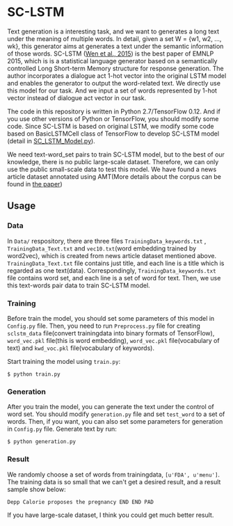 # SC-LSTM
Text generation is a interesting task, and we want to generates a long text under the meaning of multiple words. In detail, given a set W = {w1, w2, ..., wk}, this generator aims at generates a text under the semantic information of those words. SC-LSTM ([Wen et al., 2015](http://www.emnlp2015.org/proceedings/EMNLP/pdf/EMNLP199.pdf)) is the best paper of EMNLP 2015, which is is a statistical language generator based on a semantically controlled Long Short-term Memory structure for response generation. The author incorporates a dialogue act 1-hot vector into the original LSTM model and enables the generator to output the word-related text. We directly use this model for our task. And we input a set of words represented by 1-hot vector instead of dialogue act vector in our task.

The code in this repository is written in Python 2.7/TensorFlow 0.12. And if you use other versions of Python or TensorFlow, you should modify some code. Since SC-LSTM is based on original LSTM, we modify some code based on BasicLSTMCell class of TensorFlow to develop SC-LSTM model (detail in [SC_LSTM_Model.py](https://github.com/hit-computer/SC-LSTM/blob/master/SC_LSTM_Model.py)). 

We need text-word_set pairs to train SC-LSTM model, but to the best of our knowledge, there is no public large-scale dataset. Therefore, we can only use the public small-scale data to test this model. We have found a news article dataset annotated using AMT(More details about the corpus can be found in [the paper](http://www.cs.cmu.edu/~lmarujo/publications/lmarujo_LREC_2012.pdf))

## Usage

### Data

In `Data/` respository, there are three files `TrainingData_keywords.txt` , `TrainingData_Text.txt` and `vec10.txt`(word embedding trained by word2vec), which is created from news article dataset mentioned above. `TrainingData_Text.txt` file contains just title, and each line is a title which is regarded as one text(data). Correspondingly, `TrainingData_keywords.txt` file contains word set, and each line is a set of word for text. Then, we use this text-words pair data to train SC-LSTM model.

### Training

Before train the model, you should set some parameters of this model in `Config.py` file. Then, you need to run `Preprocess.py` file for creating `sclstm_data` file(convert trainingdata into binary formats of TensorFlow), `word_vec.pkl` file(this is word embedding), `word_vec.pkl` file(vocabulary of text) and `kwd_voc.pkl` file(vocabulary of keywords). 

Start training the model using `train.py`:

```
$ python train.py
```

### Generation

After you train the model, you can generate the text under the control of word set. You should modify `generation.py` file and set `test_word` to a set of words. Then, if you want, you can also set some parameters for generation in `Config.py` file. Generate text by run:

```
$ python generation.py
```

### Result

We randomly choose a set of words from trainingdata, `[u'FDA', u'menu']`. The training data is so small that we can't get a desired result, and a result sample show below:

```
Depp Calorie proposes the pregnancy END END PAD
```

If you have large-scale dataset, I think you could get much better result.